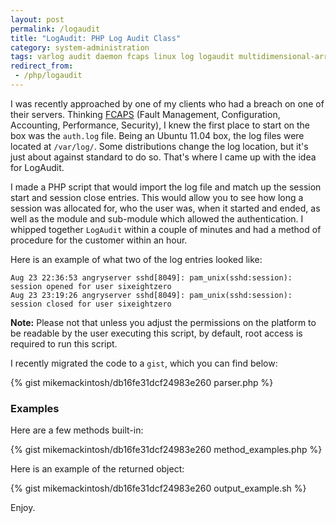 ```yaml
---
layout: post
permalink: /logaudit
title: "LogAudit: PHP Log Audit Class"
category: system-administration
tags: varlog audit daemon fcaps linux log logaudit multidimensional-arrays namespace php-log-audit php-multidimensional-array-search php5 php5-3 recursive-iterator recursiveiterator security
redirect_from:
 - /php/logaudit
---
```

I was recently approached by one of my clients who had a breach on one of their servers. Thinking [FCAPS](http://en.wikipedia.org/wiki/FCAPS "FCAPS Explination") (Fault Management, Configuration, Accounting, Performance, Security), I knew the first place to start on the box was the `auth.log` file. Being an Ubuntu 11.04 box, the log files were located at `/var/log/`. Some distributions change the log location, but it's just about against standard to do so. That's where I came up with the idea for LogAudit. 

I made a PHP script that would import the log file and match up the session start and session close entries. This would allow you to see how long a session was allocated for, who the user was, when it started and ended, as well as the module and sub-module which allowed the authentication. I whipped together `LogAudit` within a couple of minutes and had a method of procedure for the customer within an hour. 

Here is an example of what two of the log entries looked like: 

    Aug 23 22:36:53 angryserver sshd[8049]: pam_unix(sshd:session): session opened for user sixeightzero 
    Aug 23 23:19:26 angryserver sshd[8049]: pam_unix(sshd:session): session closed for user sixeightzero 

**Note:** Please not that unless you adjust the permissions on the platform to be readable by the user executing this script, by default, root access is required to run this script.

I recently migrated the code to a `gist`, which you can find below:

{% gist mikemackintosh/db16fe31dcf24983e260 parser.php %}

### Examples 

Here are a few methods built-in: 

{% gist mikemackintosh/db16fe31dcf24983e260 method_examples.php %}

Here is an example of the returned object: 
  
{% gist mikemackintosh/db16fe31dcf24983e260 output_example.sh %}

Enjoy.